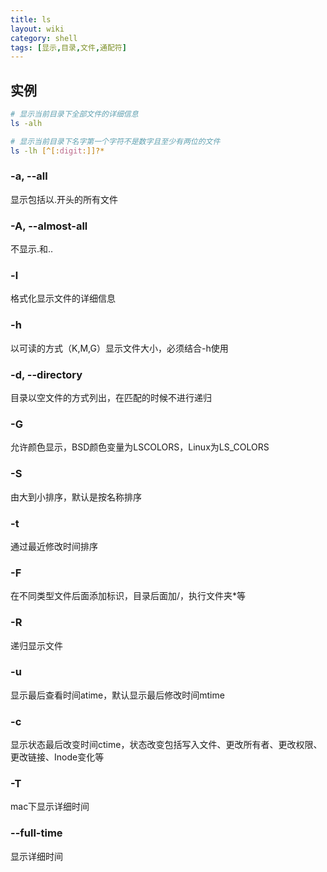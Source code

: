 ```yaml
---
title: ls
layout: wiki
category: shell
tags: [显示,目录,文件,通配符]
---
```



## 实例

~~~Bash
# 显示当前目录下全部文件的详细信息
ls -alh

# 显示当前目录下名字第一个字符不是数字且至少有两位的文件
ls -lh [^[:digit:]]?*
~~~


### -a, --all

显示包括以.开头的所有文件

### -A, --almost-all

不显示.和..

### -l

格式化显示文件的详细信息

### -h

以可读的方式（K,M,G）显示文件大小，必须结合-h使用

### -d, --directory

目录以空文件的方式列出，在匹配的时候不进行递归

### -G

允许颜色显示，BSD颜色变量为LSCOLORS，Linux为LS_COLORS

### -S

由大到小排序，默认是按名称排序

### -t

通过最近修改时间排序

### -F

在不同类型文件后面添加标识，目录后面加/，执行文件夹*等

### -R

递归显示文件

### -u

显示最后查看时间atime，默认显示最后修改时间mtime

### -c

显示状态最后改变时间ctime，状态改变包括写入文件、更改所有者、更改权限、更改链接、Inode变化等

### -T

mac下显示详细时间

### --full-time

显示详细时间
